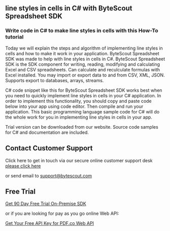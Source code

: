 ## line styles in cells in C# with ByteScout Spreadsheet SDK

### Write code in C# to make line styles in cells with this How-To tutorial

Today we will explain the steps and algorithm of implementing line styles in cells and how to make it work in your application. ByteScout Spreadsheet SDK was made to help with line styles in cells in C#. ByteScout Spreadsheet SDK is the SDK component for writing, reading, modifying and calculating Excel and CSV spreadsheets. Can calculate and reculculate formulas with Excel installed. You may import or export data to and from CSV, XML, JSON. Supports export to databases, arrays, streams.

C# code snippet like this for ByteScout Spreadsheet SDK works best when you need to quickly implement line styles in cells in your C# application. In order to implement this functionality, you should copy and paste code below into your app using code editor. Then compile and run your application. This basic programming language sample code for C# will do the whole work for you in implementing line styles in cells in your app.

Trial version can be downloaded from our website. Source code samples for C# and documentation are included.

## Contact Customer Support

Click here to get in touch via our secure online customer support desk [please click here](https://bytescout.zendesk.com/hc/en-us/requests/new?subject=ByteScout%20Spreadsheet%20SDK%20Question)

or send email to [support@bytescout.com](mailto:support@bytescout.com?subject=ByteScout%20Spreadsheet%20SDK%20Question) 

## Free Trial

[Get 90 Day Free Trial On-Premise SDK](https://bytescout.com/download/web-installer?utm_source=github-readme)

or if you are looking for pay as you go online Web API:

[Get Your Free API Key for PDF.co Web API](https://pdf.co/documentation/api?utm_source=github-readme)